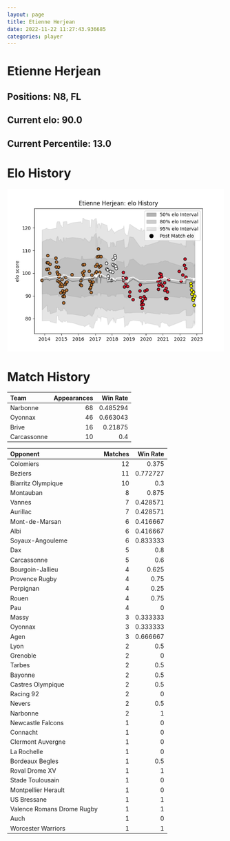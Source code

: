 ```yaml
---  
layout: page  
title: Etienne Herjean  
date: 2022-11-22 11:27:43.936685  
categories: player  
---
```

# Etienne Herjean

## Positions: N8, FL

## Current elo: 90.0

## Current Percentile: 13.0

# Elo History


![elo history](history_EtienneHerjean.png)
# Match History


| Team        |   Appearances |   Win Rate |
|:------------|--------------:|-----------:|
| Narbonne    |            68 |   0.485294 |
| Oyonnax     |            46 |   0.663043 |
| Brive       |            16 |   0.21875  |
| Carcassonne |            10 |   0.4      |

| Opponent                   |   Matches |   Win Rate |
|:---------------------------|----------:|-----------:|
| Colomiers                  |        12 |   0.375    |
| Beziers                    |        11 |   0.772727 |
| Biarritz Olympique         |        10 |   0.3      |
| Montauban                  |         8 |   0.875    |
| Vannes                     |         7 |   0.428571 |
| Aurillac                   |         7 |   0.428571 |
| Mont-de-Marsan             |         6 |   0.416667 |
| Albi                       |         6 |   0.416667 |
| Soyaux-Angouleme           |         6 |   0.833333 |
| Dax                        |         5 |   0.8      |
| Carcassonne                |         5 |   0.6      |
| Bourgoin-Jallieu           |         4 |   0.625    |
| Provence Rugby             |         4 |   0.75     |
| Perpignan                  |         4 |   0.25     |
| Rouen                      |         4 |   0.75     |
| Pau                        |         4 |   0        |
| Massy                      |         3 |   0.333333 |
| Oyonnax                    |         3 |   0.333333 |
| Agen                       |         3 |   0.666667 |
| Lyon                       |         2 |   0.5      |
| Grenoble                   |         2 |   0        |
| Tarbes                     |         2 |   0.5      |
| Bayonne                    |         2 |   0.5      |
| Castres Olympique          |         2 |   0.5      |
| Racing 92                  |         2 |   0        |
| Nevers                     |         2 |   0.5      |
| Narbonne                   |         2 |   1        |
| Newcastle Falcons          |         1 |   0        |
| Connacht                   |         1 |   0        |
| Clermont Auvergne          |         1 |   0        |
| La Rochelle                |         1 |   0        |
| Bordeaux Begles            |         1 |   0.5      |
| Roval Drome XV             |         1 |   1        |
| Stade Toulousain           |         1 |   0        |
| Montpellier Herault        |         1 |   0        |
| US Bressane                |         1 |   1        |
| Valence Romans Drome Rugby |         1 |   1        |
| Auch                       |         1 |   0        |
| Worcester Warriors         |         1 |   1        |